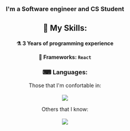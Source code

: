 <div align="center">

  ### I'm a Software engineer and CS Student

  ## 🔨 My Skills:
  #### ⚗ 3 Years of programming experience
  #### 🧰 Frameworks: `React`

  ### ⌨ Languages:
   Those that I'm confortable in: <br> <br>
    <img src="https://skillicons.dev/icons?i=cpp,&theme=light">

   Others that I know: <br> <br>
  <img src="https://skillicons.dev/icons?i=py&theme=dark">
  
</div>
